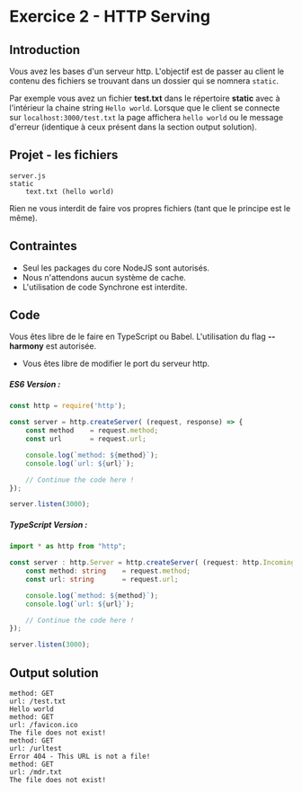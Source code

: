 # Exercice 2 - HTTP Serving

## Introduction

Vous avez les bases d'un serveur http. L'objectif est de passer au client le contenu des fichiers se trouvant dans un dossier qui se nomnera `static`.

Par exemple vous avez un fichier **test.txt** dans le répertoire **static** avec à l'intérieur la chaine string `Hello world`. 
Lorsque que le client se connecte sur `localhost:3000/test.txt` la page affichera `hello world` ou le message d'erreur (identique à ceux présent dans la section output solution).

## Projet - les fichiers

```
server.js
static
    text.txt (hello world) 
```

Rien ne vous interdit de faire vos propres fichiers (tant que le principe est le même).

## Contraintes

- Seul les packages du core NodeJS sont autorisés.
- Nous n'attendons aucun système de cache.
- L'utilisation de code Synchrone est interdite.

## Code 

Vous êtes libre de le faire en TypeScript ou Babel. L'utilisation du flag **--harmony** est autorisée.

- Vous êtes libre de modifier le port du serveur http.

##### ES6 Version : 
```js
const http = require('http');

const server = http.createServer( (request, response) => {
    const method    = request.method;
    const url       = request.url; 

    console.log(`method: ${method}`);
    console.log(`url: ${url}`);

    // Continue the code here ! 
});

server.listen(3000);
```

##### TypeScript Version : 
```ts
import * as http from "http";

const server : http.Server = http.createServer( (request: http.IncomingMessage, response: http.ServerResponse) => {
    const method: string    = request.method;
    const url: string       = request.url; 

    console.log(`method: ${method}`);
    console.log(`url: ${url}`);

    // Continue the code here ! 
});

server.listen(3000);
```

## Output solution

```
method: GET
url: /test.txt
Hello world
method: GET
url: /favicon.ico
The file does not exist!
method: GET
url: /urltest
Error 404 - This URL is not a file!
method: GET
url: /mdr.txt
The file does not exist!
```
